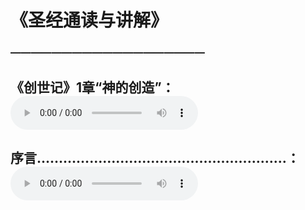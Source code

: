 # 《圣经通读与讲解》

### ———————————————————
## 《创世记》1章“神的创造”： <audio controls src="./20230115.mp3"></audio>
## 序言…………………………………………………： <audio controls src="./20230108.mp3"></audio>
